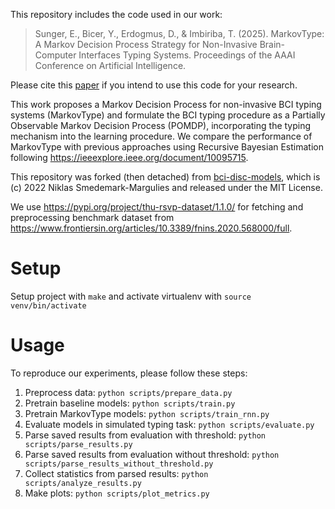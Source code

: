 This repository includes the code used in our work:

> Sunger, E., Bicer, Y., Erdogmus, D., & Imbiriba, T. (2025). MarkovType: A Markov Decision Process Strategy for Non-Invasive Brain-Computer Interfaces Typing Systems. Proceedings of the AAAI Conference on Artificial Intelligence.

Please cite this [paper](https://ojs.aaai.org/index.php/AAAI/article/view/35064]) if you intend to use this code for your research.

This work proposes a Markov Decision Process for non-invasive BCI typing systems (MarkovType) and formulate the
BCI typing procedure as a Partially Observable Markov Decision Process (POMDP), incorporating the typing
mechanism into the learning procedure. We compare the performance of MarkovType with previous approaches using Recursive Bayesian Estimation following https://ieeexplore.ieee.org/document/10095715. 

This repository was forked (then detached) from [bci-disc-models](https://github.com/nik-sm/bci-disc-models/), which is (c) 2022 Niklas Smedemark-Margulies and released under the MIT License.

We use https://pypi.org/project/thu-rsvp-dataset/1.1.0/ for fetching and preprocessing benchmark dataset from https://www.frontiersin.org/articles/10.3389/fnins.2020.568000/full.

# Setup

Setup project with `make` and activate virtualenv with `source venv/bin/activate`

# Usage

To reproduce our experiments, please follow these steps:

1. Preprocess data: `python scripts/prepare_data.py`
2. Pretrain baseline models: `python scripts/train.py`
3. Pretrain MarkovType models: `python scripts/train_rnn.py`
4. Evaluate models in simulated typing task: `python scripts/evaluate.py`
5. Parse saved results from evaluation with threshold: `python scripts/parse_results.py`
6. Parse saved results from evaluation without threshold: `python scripts/parse_results_without_threshold.py`
7. Collect statistics from parsed results: `python scripts/analyze_results.py`
8. Make plots: `python scripts/plot_metrics.py`
